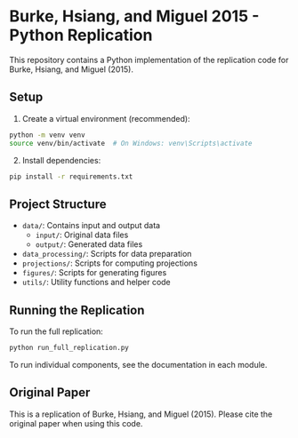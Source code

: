 # Burke, Hsiang, and Miguel 2015 - Python Replication

This repository contains a Python implementation of the replication code for Burke, Hsiang, and Miguel (2015).

## Setup

1. Create a virtual environment (recommended):
```bash
python -m venv venv
source venv/bin/activate  # On Windows: venv\Scripts\activate
```

2. Install dependencies:
```bash
pip install -r requirements.txt
```

## Project Structure

- `data/`: Contains input and output data
  - `input/`: Original data files
  - `output/`: Generated data files
- `data_processing/`: Scripts for data preparation
- `projections/`: Scripts for computing projections
- `figures/`: Scripts for generating figures
- `utils/`: Utility functions and helper code

## Running the Replication

To run the full replication:
```bash
python run_full_replication.py
```

To run individual components, see the documentation in each module.

## Original Paper

This is a replication of Burke, Hsiang, and Miguel (2015). Please cite the original paper when using this code.
